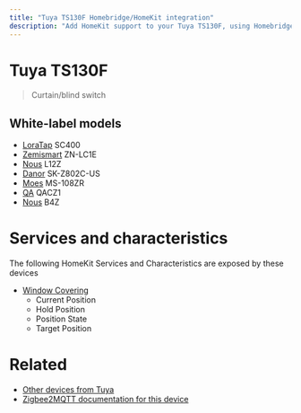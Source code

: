 ```yaml
---
title: "Tuya TS130F Homebridge/HomeKit integration"
description: "Add HomeKit support to your Tuya TS130F, using Homebridge, Zigbee2MQTT and homebridge-z2m."
---
```

<!---
This file has been GENERATED using src/docgen/docgen.ts
DO NOT EDIT THIS FILE MANUALLY!
-->
# Tuya TS130F
> Curtain/blind switch


## White-label models
* [LoraTap](../index.md#loratap) SC400
* [Zemismart](../index.md#zemismart) ZN-LC1E
* [Nous](../index.md#nous) L12Z
* [Danor](../index.md#danor) SK-Z802C-US
* [Moes](../index.md#moes) MS-108ZR
* [QA](../index.md#qa) QACZ1
* [Nous](../index.md#nous) B4Z

# Services and characteristics
The following HomeKit Services and Characteristics are exposed by
these devices

* [Window Covering](../../cover.md)
  * Current Position
  * Hold Position
  * Position State
  * Target Position


# Related
* [Other devices from Tuya](../index.md#tuya)
* [Zigbee2MQTT documentation for this device](https://www.zigbee2mqtt.io/devices/TS130F.html)